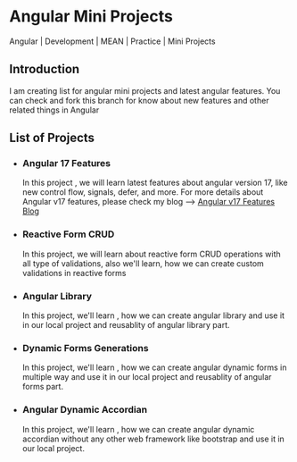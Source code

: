 # Angular Mini Projects
Angular | Development | MEAN | Practice | Mini Projects

## Introduction 
I am creating list for angular mini projects and latest angular features. You can check and fork this branch for know about new features and other related things in Angular

## List of Projects
- ### Angular 17 Features 
    In this project , we will learn latest features about angular version 17, like new control flow, signals, defer, and more.
    For more details about Angular v17 features, please check my blog --> <a href="https://medium.com/stackademic/whats-new-in-angular-17-592b7d157c6f" target="_blank">Angular v17 Features Blog </a>
- ### Reactive Form CRUD
    In this project, we will learn about reactive form CRUD operations with all type of validations, also we'll learn, how we can create custom validations in reactive forms
- ### Angular Library
    In this project, we'll learn , how we can create angular library and use it in our local project and reusablity of angular library part.
- ### Dynamic Forms Generations
    In this project, we'll learn , how we can create angular dynamic forms in multiple way and use it in our local project and reusablity of angular forms part.
- ### Angular Dynamic Accordian
    In this project, we'll learn , how we can create angular dynamic accordian without any other web framework like bootstrap and use it in our local project.